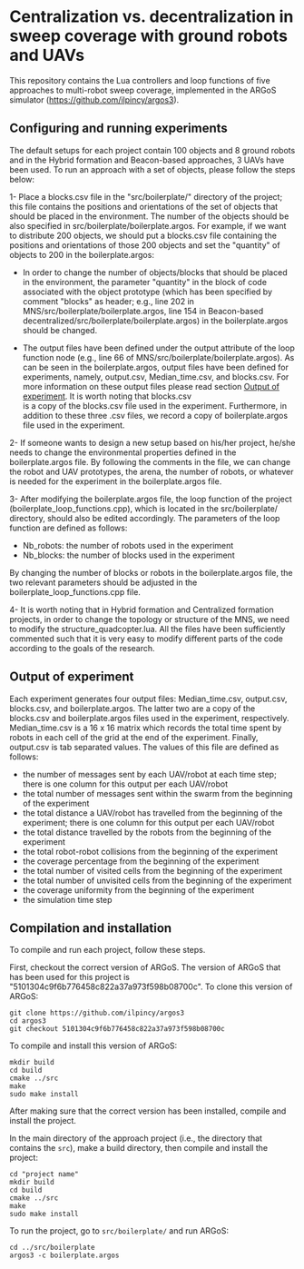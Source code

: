 # Centralization vs. decentralization in sweep coverage with ground robots and UAVs

This repository contains the Lua controllers and loop functions of five approaches to multi-robot sweep 
coverage, implemented in the ARGoS simulator (https://github.com/ilpincy/argos3).

## Configuring and running experiments

The default setups for each project contain 100 objects and 8 ground robots and in the Hybrid formation and 
Beacon-based approaches, 3 UAVs have been used. To run an approach with a set of objects, please follow
the steps below:
 
1- Place a blocks.csv file in the "src/boilerplate/" directory of the project; this file contains the positions and 
   orientations of the set of objects that should be placed in the environment. The number of the objects should be 
   also specified in src/boilerplate/boilerplate.argos. For example, if we want to distribute 200 objects, we should 
   put a blocks.csv file containing the positions and orientations of those 200 objects and set the "quantity" of objects 
   to 200 in the boilerplate.argos:

- In order to change the number of objects/blocks that should be placed in the environment, the parameter "quantity"
  in the block of code associated with the object prototype (which has been specified by comment "blocks" as header; 
  e.g., line 202 in MNS/src/boilerplate/boilerplate.argos, line 154 in Beacon-based decentralized/src/boilerplate/boilerplate.argos) 
  in the boilerplate.argos should be changed. 

- The output files have been defined under the output attribute of the loop function node (e.g., line 66 of MNS/src/boilerplate/boilerplate.argos). 
  As can be seen in the boilerplate.argos, output files have been defined for experiments, namely, output.csv, Median_time.csv, and blocks.csv. 
  For more information on these output files please read section [Output of experiment](#Output-of-experiment). It is worth noting that blocks.csv  
  is a copy of the blocks.csv file used in the experiment. Furthermore, in addition to these three .csv files, we record a copy of boilerplate.argos  
  file used in the experiment.

2- If someone wants to design a new setup based on his/her project, he/she needs to change the environmental properties 
   defined in the boilerplate.argos file. By following the comments in the file, we can change 
   the robot and UAV prototypes, the arena, the number of robots, or whatever is needed for the experiment in the 
   boilerplate.argos file.

3- After modifying the boilerplate.argos file, the loop function of the project (boilerplate_loop_functions.cpp), which is located 
   in the src/boilerplate/ directory, should also be edited accordingly. The parameters of the loop function are defined as follows:

- Nb_robots: the number of robots used in the experiment
- Nb_blocks: the number of blocks used in the experiment

By changing the number of blocks or robots in the boilerplate.argos file, the two relevant parameters should be adjusted in
the boilerplate_loop_functions.cpp file.


4- It is worth noting that in Hybrid formation and Centralized formation projects, in order to change the topology or 
   structure of the MNS, we need to modify the structure_quadcopter.lua. All the files have been sufficiently commented
   such that it is very easy to modify different parts of the code according to the goals of the research.


## Output of experiment

Each experiment generates four output files: Median_time.csv, output.csv, blocks.csv, and boilerplate.argos. The latter two 
are a copy of the blocks.csv and boilerplate.argos files used in the experiment, respectively. Median_time.csv is a 16 x 16 
matrix which records the total time spent by robots in each cell of the grid at the end of the experiment. Finally, output.csv 
is tab separated values. The values of this file are defined as follows:

- the number of messages sent by each UAV/robot at each time step; there is one column for this output per each UAV/robot
- the total number of messages sent within the swarm from the beginning of the experiment
- the total distance a UAV/robot has travelled from the beginning of the experiment; there is one column for this output per each UAV/robot
- the total distance travelled by the robots from the beginning of the experiment
- the total robot-robot collisions from the beginning of the experiment
- the coverage percentage from the beginning of the experiment
- the total number of visited cells from the beginning of the experiment
- the total number of unvisited cells from the beginning of the experiment
- the coverage uniformity from the beginning of the experiment
- the simulation time step


## Compilation and installation

To compile and run each project, follow these steps. 

First, checkout the correct version of ARGoS. The version of ARGoS that has been used for this project 
is "5101304c9f6b776458c822a37a973f598b08700c".
To clone this version of ARGoS:

	git clone https://github.com/ilpincy/argos3
	cd argos3
	git checkout 5101304c9f6b776458c822a37a973f598b08700c

To compile and install this version of ARGoS:

	mkdir build
	cd build
	cmake ../src
	make
	sudo make install

After making sure that the correct version has been installed, compile and install the project.

In the main directory of the approach project (i.e., the directory that contains the `src`), 
make a build directory, then compile and install the project:

	cd "project name"
	mkdir build
	cd build
	cmake ../src
	make
	sudo make install

To run the project, go to `src/boilerplate/` and run ARGoS:

	cd ../src/boilerplate
	argos3 -c boilerplate.argos

